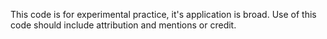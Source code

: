 This code is for experimental practice, it's application is broad. Use of this code should include attribution and mentions or credit.
